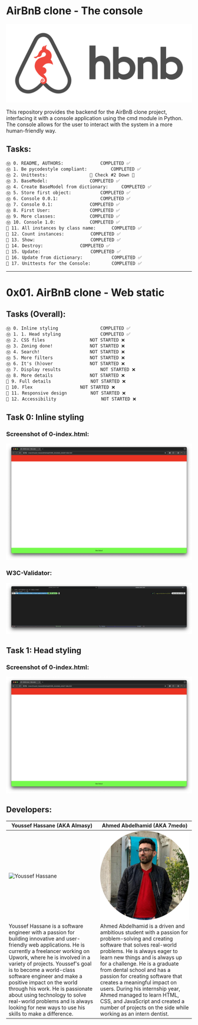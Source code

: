 # AirBnB clone - The console

![AirBnB Logo](https://github.com/Youssef-Hassane/AirBnB_clone/blob/main/images/65f4a1dd9c51265f49d0.png)

This repository provides the backend for the AirBnB clone project, 
interfacing it with a console application using the cmd module in Python.
The console allows for the user to interact with the system in a more human-friendly way.



## Tasks:
```
Ⓜ️ 0. README, AUTHORS:				COMPLETED ✅	
Ⓜ️ 1. Be pycodestyle compliant: 		COMPLETED ✅	
Ⓜ️ 2. Unittests: 				🚨 Check #2 Down 🚨 
Ⓜ️ 3. BaseModel: 				COMPLETED ✅	
Ⓜ️ 4. Create BaseModel from dictionary:		COMPLETED ✅	
Ⓜ️ 5. Store first object: 			COMPLETED ✅
Ⓜ️ 6. Console 0.0.1:				COMPLETED ✅ 
Ⓜ️ 7. Console 0.1:				COMPLETED ✅
Ⓜ️ 8. First User:				COMPLETED ✅
Ⓜ️ 9. More classes:				COMPLETED ✅
Ⓜ️ 10. Console 1.0:				COMPLETED ✅
🚀 11. All instances by class name:		COMPLETED ✅
🚀 12. Count instances: 			COMPLETED ✅
🚀 13. Show: 					COMPLETED ✅
🚀 14. Destroy: 				COMPLETED ✅
🚀 15. Update: 					COMPLETED ✅
🚀 16. Update from dictionary: 			COMPLETED ✅
🚀 17. Unittests for the Console: 		COMPLETED ✅
```

---

# 0x01. AirBnB clone - Web static



## Tasks (Overall):
```
Ⓜ️ 0. Inline styling				COMPLETED ✅	
Ⓜ️ 1. 1. Head styling 				COMPLETED ✅	
Ⓜ️ 2. CSS files 				NOT STARTED ❌ 
Ⓜ️ 3. Zoning done! 				NOT STARTED ❌	
Ⓜ️ 4. Search!					NOT STARTED ❌	
Ⓜ️ 5. More filters 				NOT STARTED ❌
Ⓜ️ 6. It's (h)over				NOT STARTED ❌ 
Ⓜ️ 7. Display results				NOT STARTED ❌
Ⓜ️ 8. More details				NOT STARTED ❌
🚀 9. Full details				NOT STARTED ❌
🚀 10. Flex					NOT STARTED ❌
🚀 11. Responsive design			NOT STARTED ❌
🚀 12. Accessibility 				NOT STARTED ❌
```

## Task 0: Inline styling
### Screenshot of 0-index.html:
![Screenshot](https://github.com/Youssef-Hassane/AirBnB_clone/blob/main/images/0_Inline_styling_1.png)
### W3C-Validator:
![Screenshot](https://github.com/Youssef-Hassane/AirBnB_clone/blob/main/images/0_Inline_styling_2.png)

## Task 1: Head styling
### Screenshot of 0-index.html:
![Screenshot](https://github.com/Youssef-Hassane/AirBnB_clone/blob/main/images/1_Head_styling.png)


## Developers:

| **Youssef Hassane (AKA Almasy)** | **Ahmed Abdelhamid (AKA 7medo)** |
|---|---|
| ![Youssef Hassane](https://github.com/Youssef-Hassane/Screenshot/blob/main/img.png) | ![Ahmed Abdelhamid](https://github.com/Youssef-Hassane/Screenshot/blob/main/Screenshot%202023-11-11%20at%2012.42.16%20AM-fotor-2023111104736.png) |
| Youssef Hassane is a software engineer with a passion for building innovative and user-friendly web applications. He is currently a freelancer working on Upwork, where he is involved in a variety of projects. Youssef's goal is to become a world-class software engineer and make a positive impact on the world through his work. He is passionate about using technology to solve real-world problems and is always looking for new ways to use his skills to make a difference. | Ahmed Abdelhamid is a driven and ambitious student with a passion for problem-solving and creating software that solves real-world problems. He is always eager to learn new things and is always up for a challenge. He is a graduate from dental school and has a passion for creating software that creates a meaningful impact on users. During his internship year, Ahmed managed to learn HTML, CSS, and JavaScript and created a number of projects on the side while working as an intern dentist. |

